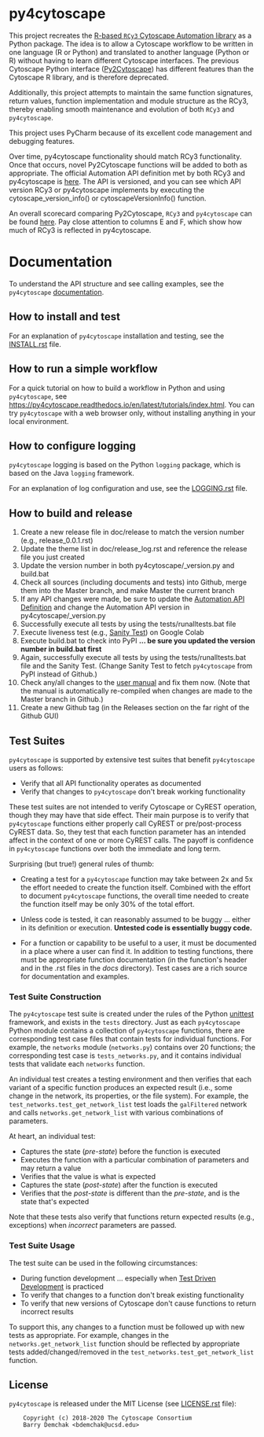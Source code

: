 # py4cytoscape

This project recreates the [R-based ``RCy3`` Cytoscape Automation library](https://github.com/cytoscape/RCy3) as a Python package. The idea is to allow a Cytoscape workflow to be written in one language (R or Python) and translated to another language (Python or R) without having to learn different Cytoscape interfaces. The previous Cytoscape Python interface ([Py2Cytoscape](https://github.com/cytoscape/py2cytoscape)) has different features than the Cytoscape R library, and is therefore deprecated.

Additionally, this project attempts to maintain the same function signatures, return values, function implementation and module structure as the RCy3, thereby enabling smooth maintenance and evolution of both ``RCy3`` and ``py4cytoscape``.

This project uses PyCharm because of its excellent code management and debugging features.

Over time, py4cytoscape functionality should match RCy3 functionality. Once that occurs, novel Py2Cytoscape functions will be added to both as appropriate. The official Automation API definition met by both RCy3 and py4cytoscape is [here](https://docs.google.com/spreadsheets/d/1XLWsKxGLqcBWLzoW2y6HyAUU2jMXaEaWw7QLn3NE5nY/edit?usp=sharing). The API is versioned, and you can see which API version RCy3 or py4cytoscape implements by executing the cytoscape_version_info() or cytoscapeVersionInfo() function.

An overall scorecard comparing Py2Cytoscape, ``RCy3`` and ``py4cytoscape`` can be found [here](https://docs.google.com/spreadsheets/d/1uhBTbOMI4QMKUpLaOTuf6BP5wgqU6-pOzkj6BNmC4CY/edit?usp=sharing). Pay close attention to columns E and F, which show how much of RCy3 is reflected in py4cytoscape.


# Documentation

To understand the API structure and see calling examples, see the ``py4cytoscape`` [documentation](https://py4cytoscape.readthedocs.io/en/latest/).
 
## How to install and test

For an explanation of ``py4cytoscape`` installation and testing, see the [INSTALL.rst](INSTALL.rst) file.

## How to run a simple workflow

For a quick tutorial on how to build a workflow in Python and using ``py4cytoscape``, see
https://py4cytoscape.readthedocs.io/en/latest/tutorials/index.html.
You can try ``py4cytoscape`` with a web browser only, without installing anything in your local environment.

## How to configure logging

``py4cytoscape`` logging is based on the Python ``logging`` package, which is based on the Java ``logging`` framework. 

For an explanation of log configuration and use, see the [LOGGING.rst](LOGGING.rst) file.

## How to build and release
1. Create a new release file in doc/release to match the version number (e.g., release_0.0.1.rst) 
1. Update the theme list in doc/release_log.rst and reference the release file you just created
1. Update the version number in both py4cytoscape/_version.py and build.bat
1. Check all sources (including documents and tests) into Github, merge them into the Master branch, and make Master the current branch
1. If any API changes were made, be sure to update the [Automation API Definition](https://docs.google.com/spreadsheets/d/1XLWsKxGLqcBWLzoW2y6HyAUU2jMXaEaWw7QLn3NE5nY/edit#gid=1999503690) and change the Automation API version in py4cytoscape/_version.py    
1. Successfully execute all tests by using the tests/runalltests.bat file
1. Execute liveness test (e.g., [Sanity Test](https://github.com/bdemchak/cytoscape-jupyter/tree/main/sanity-test)) on Google Colab
1. Execute build.bat to check into PyPI __... be sure you updated the version number in build.bat first__
1. Again, successfully execute all tests by using the tests/runalltests.bat file and the Sanity Test. (Change Sanity Test to fetch ``py4cytoscape`` from PyPI instead of Github.)
1. Check any/all changes to the [user manual](https://py4cytoscape.readthedocs.io/en/latest/) and fix them now. (Note that the manual is automatically re-compiled when changes are made to the Master branch in Github.)
1. Create a new Github tag (in the Releases section on the far right of the Github GUI)

## Test Suites

``py4cytoscape`` is supported by extensive test suites that benefit ``py4cytoscape`` users as follows:
* Verify that all API functionality operates as documented
* Verify that changes to ``py4cytoscape`` don't break working functionality

These test suites are not intended to verify Cytoscape or CyREST operation, though they may have that side effect. 
Their main purpose is to verify that ``py4cytoscape`` functions either properly call CyREST or pre/post-process CyREST data. So, they test
that each function parameter has an intended affect in the context of one or more CyREST calls. The payoff is confidence 
in ``py4cytoscape`` functions over both the immediate and long term. 

Surprising (but true!) general rules of thumb:

* Creating a test for a ``py4cytoscape`` function may take between 2x and 5x the effort
needed to create the function itself. Combined with the effort to document ``py4cytoscape`` functions, the overall time 
needed to create the function itself may be only 30% of the total effort.

* Unless code is tested, it can reasonably assumed to be buggy ... either in its definition or
execution. **Untested code is essentially buggy code.**

* For a function or capability to be useful to a user, it must be documented in a place where a user can find it. In addition to testing functions, there
must be appropriate function documentation (in the function's header and in the .rst files in the _docs_ directory). Test cases are a
rich source for documentation and examples.

### Test Suite Construction

The ``py4cytoscape`` test suite is created under the rules of the Python [unittest](https://docs.python.org/3/library/unittest.html) framework, 
and exists in the `tests` directory. Just as each ``py4cytoscape`` Python module contains a collection of ``py4cytoscape`` functions, there
are corresponding test case files that contain tests for individual functions. For example, the `networks` module (`networks.py`) contains over 20
functions; the corresponding test case is `tests_networks.py`, and it contains individual tests that validate each `networks` function.

An individual test creates a testing environment and then verifies that each
variant of a specific function produces an expected result (i.e., some change in the network, its properties, or the file system). 
For example, the `test_networks.test_get_network_list` test loads the `galFiltered` network and calls `networks.get_network_list` with
various combinations of parameters. 

At heart, an individual test:

* Captures the state (_pre-state_) before the function is executed
* Executes the function with a particular combination of parameters and may return a value
* Verifies that the value is what is expected
* Captures the state (_post-state_) after the function is executed
* Verifies that the _post-state_ is different than the _pre-state_, and is the state that's expected

Note that these tests also verify that functions return expected results (e.g., exceptions) when _incorrect_ parameters are passed.

### Test Suite Usage

The test suite can be used in the following circumstances:

* During function development ... especially when [Test Driven Development](https://en.wikipedia.org/wiki/Test-driven_development) is practiced
* To verify that changes to a function don't break existing functionality
* To verify that new versions of Cytoscape don't cause functions to return incorrect results 
 
 To support this, any changes to a function must be followed up with new tests as appropriate. For example, changes in the
 `networks.get_network_list` function should be reflected by appropriate tests added/changed/removed in the `test_networks.test_get_network_list` function.
 
 


## License

``py4cytoscape`` is released under the MIT License (see [LICENSE.rst](LICENSE.rst) file):

```
    Copyright (c) 2018-2020 The Cytoscape Consortium
    Barry Demchak <bdemchak@ucsd.edu>
```

